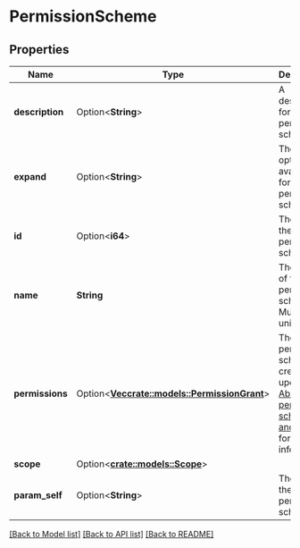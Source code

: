# PermissionScheme

## Properties

Name | Type | Description | Notes
------------ | ------------- | ------------- | -------------
**description** | Option<**String**> | A description for the permission scheme. | [optional]
**expand** | Option<**String**> | The expand options available for the permission scheme. | [optional][readonly]
**id** | Option<**i64**> | The ID of the permission scheme. | [optional][readonly]
**name** | **String** | The name of the permission scheme. Must be unique. | 
**permissions** | Option<[**Vec<crate::models::PermissionGrant>**](PermissionGrant.md)> | The permission scheme to create or update. See [About permission schemes and grants](../api-group-permission-schemes/#about-permission-schemes-and-grants) for more information. | [optional]
**scope** | Option<[**crate::models::Scope**](Scope.md)> |  | [optional]
**param_self** | Option<**String**> | The URL of the permission scheme. | [optional][readonly]

[[Back to Model list]](../README.md#documentation-for-models) [[Back to API list]](../README.md#documentation-for-api-endpoints) [[Back to README]](../README.md)


